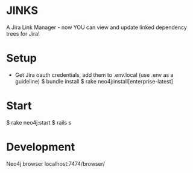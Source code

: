 # JINKS
A Jira Link Manager - now YOU can view and update linked dependency trees for Jira!

# Setup
* Get Jira oauth credentials, add them to .env.local (use .env as a guideline)
$ bundle install
$ rake neo4j:install[enterprise-latest]

# Start
$ rake neo4j:start
$ rails s

# Development
Neo4j browser
  localhost:7474/browser/
